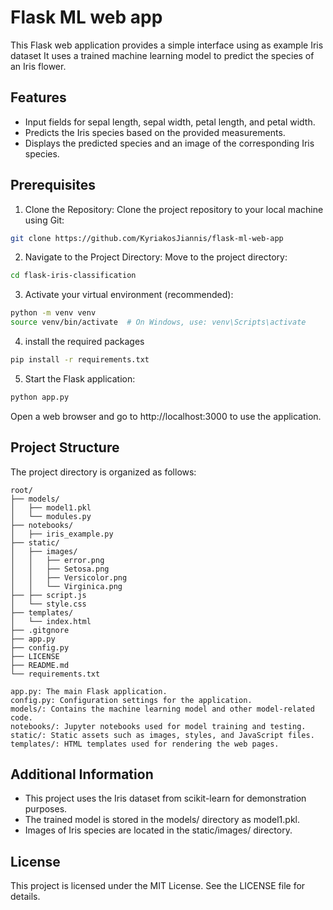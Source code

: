 # Flask ML web app

This Flask web application provides a simple interface using as example Iris dataset
It uses a trained machine learning model to predict the species of an Iris flower.

## Features

- Input fields for sepal length, sepal width, petal length, and petal width.
- Predicts the Iris species based on the provided measurements.
- Displays the predicted species and an image of the corresponding Iris species.

## Prerequisites
1. Clone the Repository: Clone the project repository to your local machine using Git:

```bash
git clone https://github.com/KyriakosJiannis/flask-ml-web-app
```
2. Navigate to the Project Directory: Move to the project directory:

```bash
cd flask-iris-classification
```
3. Activate your virtual environment (recommended):

```bash
python -m venv venv
source venv/bin/activate  # On Windows, use: venv\Scripts\activate
```
4. install the required packages
```bash
pip install -r requirements.txt
```

5. Start the Flask application:
```bash
python app.py
```

Open a web browser and go to http://localhost:3000 to use the application.

## Project Structure

The project directory is organized as follows:

    root/
    ├── models/
    │   ├── model1.pkl
    │   └── modules.py
    ├── notebooks/
    │   ├── iris_example.py
    ├── static/
    │   ├── images/
    │   │   ├── error.png
    │   │   ├── Setosa.png
    │   │   ├── Versicolor.png
    │   │   └── Virginica.png
    ├── ├── script.js
    │   └── style.css
    ├── templates/
    │   └── index.html
    ├── .gitgnore
    ├── app.py
    ├── config.py
    ├── LICENSE
    ├── README.md
    └── requirements.txt

    app.py: The main Flask application.
    config.py: Configuration settings for the application.
    models/: Contains the machine learning model and other model-related code.
    notebooks/: Jupyter notebooks used for model training and testing.
    static/: Static assets such as images, styles, and JavaScript files.
    templates/: HTML templates used for rendering the web pages.
 
## Additional Information

- This project uses the Iris dataset from scikit-learn for demonstration purposes.
- The trained model is stored in the models/ directory as model1.pkl.
- Images of Iris species are located in the static/images/ directory.


## License

This project is licensed under the MIT License. See the LICENSE file for details.


